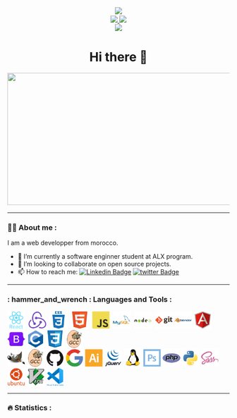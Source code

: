 <div id = "header" align = "center">
<img src="https://media.giphy.com/media/M9gbBd9nbDrOTu1Mqx/giphy.gif" width="100"/>
<div id = "badges">
    <a href = "https://www.linkedin.com/in/elhoucine-bh">
        <img src = "https://img.shields.io/badge/LinkedIn-blue?logo=linkedin&logoColor=white&style=for-the-badge"/>
    </a>
    <a href = "https://twitter.com/hocinbaha20">
        <img src = "https://img.shields.io/badge/twitter-blue?logo=twitter&logoColor=white&style=for-the-badge"/>
    </a>
</div>
<img src = "https://komarev.com/ghpvc/?username=hbcode1&style=flat-square"/>
<h1> Hi there 👋
</h1>
</div>
<div align = "center">
  <img src="https://media.giphy.com/media/dWesBcTLavkZuG35MI/giphy.gif" width="600" height="300"/>
</div>

---

### :man_technologist: About me :
I am a web developper from morocco.

<!-- - 🔭 I’m currently working on ... 
- 🤔 I’m looking for help with ...
- ⚡ Fun fact: C is fun.-->
- 🌱 I’m currently a software enginner student at ALX program.
- 👯 I’m looking to collaborate on open source projects.
- 📫 How to reach me: [![Linkedin Badge](https://img.shields.io/badge/-@elhoucine-blue?style=flat&logo=Linkedin&logoColor=white)](https://www.linkedin.com/in/elhoucine-bh) [![twitter Badge](https://img.shields.io/badge/-@hocinebaha20-blue?style=flat&logo=twitter&logoColor=white)](https://twitter.com/hocinbaha20)


---

### : hammer_and_wrench : Languages and Tools :

<div>
  <img src="https://github.com/devicons/devicon/blob/master/icons/react/react-original-wordmark.svg" title="React" alt="React" width="40" height="40"/>&nbsp;
  <img src="https://github.com/devicons/devicon/blob/master/icons/redux/redux-original.svg" title="Redux" alt="Redux " width="40" height="40"/>&nbsp;
  <img src="https://github.com/devicons/devicon/blob/master/icons/css3/css3-plain-wordmark.svg"  title="CSS3" alt="CSS" width="40" height="40"/>&nbsp;
  <img src="https://github.com/devicons/devicon/blob/master/icons/html5/html5-original.svg" title="HTML5" alt="HTML" width="40" height="40"/>&nbsp;
  <img src="https://github.com/devicons/devicon/blob/master/icons/javascript/javascript-original.svg" title="JavaScript" alt="JavaScript" width="40" height="40"/>&nbsp;
  <img src="https://github.com/devicons/devicon/blob/master/icons/mysql/mysql-original-wordmark.svg" title="MySQL"  alt="MySQL" width="40" height="40"/>&nbsp;
  <img src="https://github.com/devicons/devicon/blob/master/icons/nodejs/nodejs-original-wordmark.svg" title="NodeJS" alt="NodeJS" width="40" height="40"/>&nbsp;
  <img src="https://github.com/devicons/devicon/blob/master/icons/git/git-original-wordmark.svg" title="Git" **alt="Git" width="40" height="40"/>
  <img src="https://github.com/devicons/devicon/blob/master/icons/blender/blender-original-wordmark.svg" title="blender" **alt="blender" width="40" height="40"/>
  <img src="https://github.com/devicons/devicon/blob/master/icons/angularjs/angularjs-original.svg" title="angularjs" **alt="angularjs" width="40" height="40"/>
  <img src="https://github.com/devicons/devicon/blob/master/icons/bootstrap/bootstrap-original.svg" title="bootstrap" **alt="bootstrap" width="40" height="40"/>
  <img src="https://github.com/devicons/devicon/blob/master/icons/c/c-original.svg" title="c" **alt="c" width="40" height="40"/>
  <img src="https://github.com/devicons/devicon/blob/master/icons/css3/css3-original.svg" title="css3" **alt="css3" width="40" height="40"/>
  <img src="https://github.com/devicons/devicon/blob/master/icons/gcc/gcc-original.svg" title="gcc" **alt="gcc" width="40" height="40"/>
</div>
 <img src="https://github.com/devicons/devicon/blob/master/icons/gimp/gimp-original.svg" title="gcc" **alt="gcc" width="40" height="40"/>
</div>
 <img src="https://github.com/devicons/devicon/blob/master/icons/gcc/gcc-original.svg" title="gimp" **alt="gimp" width="40" height="40"/>
</div>
 <img src="https://github.com/devicons/devicon/blob/master/icons/github/github-original.svg" title="github" **alt="github" width="40" height="40"/>
</div>
 <img src="https://github.com/devicons/devicon/blob/master/icons/google/google-original.svg" title="google" **alt="google" width="40" height="40"/>
 <img src="https://github.com/devicons/devicon/blob/master/icons/illustrator/illustrator-plain.svg" title="illustrator" **alt="illustrator" width="40" height="40"/>
 <img src="https://github.com/devicons/devicon/blob/master/icons/jquery/jquery-original-wordmark.svg" title="jquery" **alt="jquery" width="40" height="40"/>
 <img src="https://github.com/devicons/devicon/blob/master/icons/linux/linux-original.svg" title="linux" **alt="linux" width="40" height="40"/>
 <img src="https://github.com/devicons/devicon/blob/master/icons/photoshop/photoshop-line.svg" title="photoshop" **alt="photoshop" width="40" height="40"/>
  <img src="https://github.com/devicons/devicon/blob/master/icons/php/php-original.svg" title="php" **alt="php" width="40" height="40"/>
   <img src="https://github.com/devicons/devicon/blob/master/icons/python/python-original.svg" title="python" **alt="python" width="40" height="40"/>
    <img src="https://github.com/devicons/devicon/blob/master/icons/sass/sass-original.svg" title="sass" **alt="sass" width="40" height="40"/>
</div>
<img src="https://github.com/devicons/devicon/blob/master/icons/ubuntu/ubuntu-plain-wordmark.svg" title="ubuntu" **alt="ubuntu" width="40" height="40"/>
</div>
<img src="https://github.com/devicons/devicon/blob/master/icons/vim/vim-original.svg" title="vim" **alt="vim" width="40" height="40"/>
</div>
<img src="https://github.com/devicons/devicon/blob/master/icons/vscode/vscode-original-wordmark.svg" title="vscode" **alt="vscode" width="40" height="40"/>
</div>

---

### :fire: Statistics :
